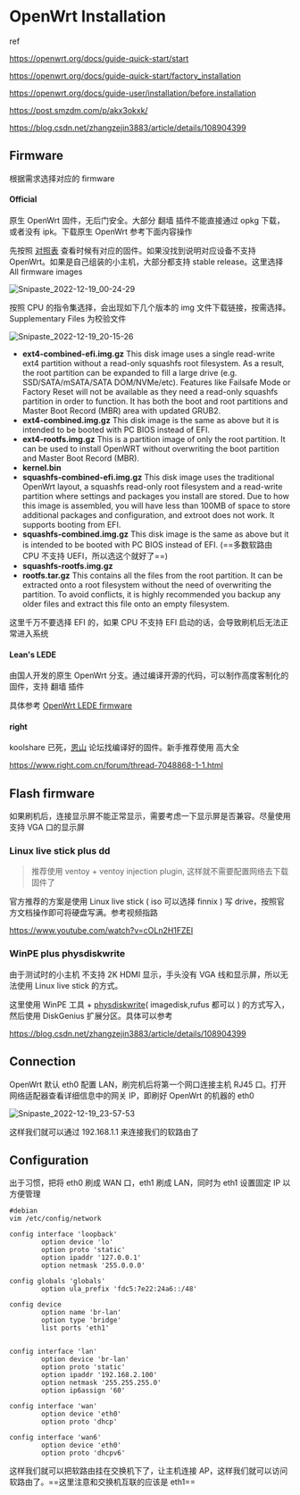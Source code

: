 # OpenWrt Installation

ref

https://openwrt.org/docs/guide-quick-start/start

https://openwrt.org/docs/guide-quick-start/factory_installation

https://openwrt.org/docs/guide-user/installation/before.installation

https://post.smzdm.com/p/akx3okxk/

https://blog.csdn.net/zhangzejin3883/article/details/108904399

## Firmware

根据需求选择对应的 firmware

#### Official

原生 OpenWrt 固件，无后门安全。大部分 翻墙 插件不能直接通过 opkg 下载，或者没有 ipk。下载原生 OpenWrt 参考下面内容操作

先按照 [对照表](https://openwrt.org/toh/views/toh_fwdownload) 查看时候有对应的固件。如果没找到说明对应设备不支持 OpenWrt。如果是自己组装的小主机，大部分都支持 stable release。这里选择 All firmware images

![Snipaste_2022-12-19_00-24-29](https://cdn.staticaly.com/gh/dhay3/image-repo@master/Snipaste_2022-12-19_00-24-29.4gwnjctlnea0.webp)

按照 CPU 的指令集选择，会出现如下几个版本的 img 文件下载链接，按需选择。Supplementary Files 为校验文件

![Snipaste_2022-12-19_20-15-26](https://cdn.staticaly.com/gh/dhay3/image-repo@master/20221219/Snipaste_2022-12-19_20-15-26.63ptrl73ork0.webp)

- **ext4-combined-efi.img.gz** This disk image uses a single read-write ext4 partition without a read-only squashfs root filesystem. As a result, the root partition can be expanded to fill a large drive (e.g. SSD/SATA/mSATA/SATA DOM/NVMe/etc). Features like Failsafe Mode or Factory Reset will not be available as they need a read-only squashfs partition in order to function. It has both the boot and root partitions and Master Boot Record (MBR) area with updated GRUB2.
- **ext4-combined.img.gz** This disk image is the same as above but it is intended to be booted with PC BIOS instead of EFI.
- **ext4-rootfs.img.gz** This is a partition image of only the root partition. It can be used to install OpenWRT without overwriting the boot partition and Master Boot Record (MBR).
- **kernel.bin**
- **squashfs-combined-efi.img.gz** This disk image uses the traditional OpenWrt layout, a squashfs read-only root filesystem and a read-write partition where settings and packages you install are stored. Due to how this image is assembled, you will have less than 100MB of space to store additional packages and configuration, and extroot does not work. It supports booting from EFI.
- **squashfs-combined.img.gz** This disk image is the same as above but it is intended to be booted with PC BIOS instead of EFI. (==多数软路由 CPU 不支持 UEFI，所以选这个就好了==)
- **squashfs-rootfs.img.gz**
- **rootfs.tar.gz** This contains all the files from the root partition. It can be extracted onto a root filesystem without the need of overwriting the partition. To avoid conflicts, it is highly recommended you backup any older files and extract this file onto an empty filesystem.

这里千万不要选择 EFI 的，如果 CPU 不支持 EFI 启动的话，会导致刷机后无法正常进入系统

#### Lean's LEDE

由国人开发的原生 OpenWrt 分支。通过编译开源的代码，可以制作高度客制化的固件，支持 翻墙 插件

具体参考 [OpenWrt LEDE firmware]()

#### right

koolshare 已死，[恩山](https://www.right.com.cn/forum/forum.php) 论坛找编译好的固件。新手推荐使用 高大全

https://www.right.com.cn/forum/thread-7048868-1-1.html

## Flash firmware

如果刷机后，连接显示屏不能正常显示，需要考虑一下显示屏是否兼容。尽量使用支持 VGA 口的显示屏

### Linux live stick plus dd

> 推荐使用 ventoy + ventoy injection plugin, 这样就不需要配置网络去下载固件了

官方推荐的方案是使用 Linux live stick ( iso 可以选择 finnix ) 写  drive，按照官方文档操作即可将硬盘写满。参考视频指路

https://www.youtube.com/watch?v=cOLn2H1FZEI

### WinPE plus physdiskwrite

由于测试时的小主机 不支持 2K HDMI 显示，手头没有 VGA 线和显示屏，所以无法使用 Linux live stick 的方式。

这里使用 WinPE 工具 + [physdiskwrite](https://m0n0.ch/wall/physdiskwrite.php)( imagedisk,rufus 都可以 ) 的方式写入，然后使用 DiskGenius 扩展分区。具体可以参考

https://blog.csdn.net/zhangzejin3883/article/details/108904399

## Connection

OpenWrt 默认 eth0 配置 LAN，刷完机后将第一个网口连接主机 RJ45 口。打开网络适配器查看详细信息中的网关 IP，即刷好 OpenWrt 的机器的 eth0

![Snipaste_2022-12-19_23-57-53](https://cdn.staticaly.com/gh/dhay3/image-repo@master/20221219/Snipaste_2022-12-19_23-57-53.24hgp6dsjv34.webp)

这样我们就可以通过 192.168.1.1 来连接我们的软路由了

## Configuration

出于习惯，把将 eth0 刷成 WAN 口，eth1 刷成 LAN，同时为 eth1 设置固定 IP 以方便管理

```
#debian
vim /etc/config/network

config interface 'loopback'
        option device 'lo'
        option proto 'static'
        option ipaddr '127.0.0.1'
        option netmask '255.0.0.0'

config globals 'globals'
        option ula_prefix 'fdc5:7e22:24a6::/48'

config device
        option name 'br-lan'
        option type 'bridge'
        list ports 'eth1'


config interface 'lan'
        option device 'br-lan'
        option proto 'static'
        option ipaddr '192.168.2.100'
        option netmask '255.255.255.0'
        option ip6assign '60'

config interface 'wan'
        option device 'eth0'
        option proto 'dhcp'

config interface 'wan6'
        option device 'eth0'
        option proto 'dhcpv6'
```

这样我们就可以把软路由挂在交换机下了，让主机连接 AP，这样我们就可以访问软路由了。==这里注意和交换机互联的应该是 eth1==

